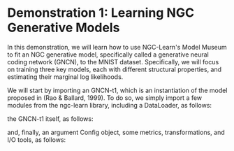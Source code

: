 # Demonstration 1: Learning NGC Generative Models

In this demonstration, we will learn how to use NGC-Learn's Model Museum to fit an
NGC generative model, specifically called a generative neural coding network (GNCN),
to the MNIST dataset. Specifically, we will focus on training three key models,
each with different structural properties, and estimating their marginal log likelihoods.

We will start by importing an GNCN-t1, which is an instantiation of the model
proposed in (Rao & Ballard, 1999). To do so, we simply import a few modules
from the ngc-learn library, including a DataLoader, as follows:

<!--
```python
from ngclearn.utils.data_utils import DataLoader
```
-->

the GNCN-t1 itself, as follows:

<!--
```python
from ngclearn.museum.gncn_t1 import GNCN_t1
```
-->

and, finally, an argument Config object, some metrics, transformations,
and I/O tools, as follows:

<!--
```python
from ngclearn.utils.config import Config
import ngclearn.utils.transform_utils as transform
import ngclearn.utils.stat_utils as stat
import ngclearn.utils.metric_utils as metric
import ngclearn.utils.io_utils as io_tools
```
-->

